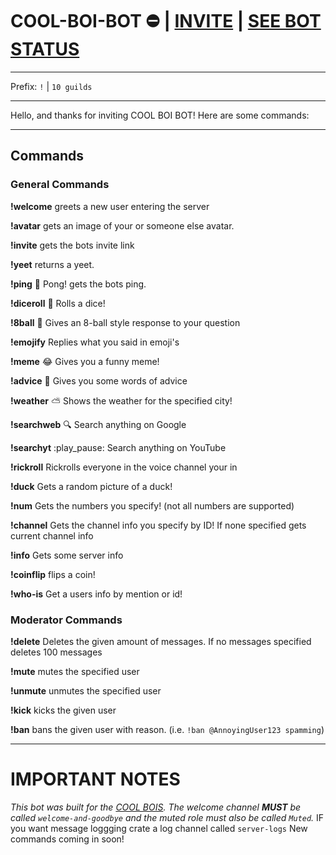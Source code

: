 # COOL-BOI-BOT :no_entry: | [INVITE](https://discord.com/oauth2/authorize?client_id=769415264306987068&scope=bot&permissions=8 "Invite us now!") | [SEE BOT STATUS](https://discord.gg/TnAUDWAh2d "SEE BOT STATUS")

---

Prefix: ``!`` | `10 guilds`

---

Hello, and thanks for inviting COOL BOI BOT! Here are some commands:

---

## Commands
  
 
### General Commands
 
**!welcome**
greets a new user entering the server

**!avatar**
gets an image of your or someone else avatar.

**!invite**
gets the bots invite link

**!yeet**
returns a yeet.

**!ping**
:ping_pong: Pong! gets the bots ping.

**!diceroll**
:game_die: Rolls a dice!

**!8ball**
:8ball: Gives an 8-ball style response to your question

**!emojify**
Replies what you said in emoji's

**!meme**
:joy: Gives you a funny meme!

**!advice**
:scroll: Gives you some words of advice

**!weather**
:partly_sunny: Shows the weather for the specified city!

**!searchweb**
:mag: Search anything on Google

**!searchyt**
:play_pause: Search anything on YouTube

**!rickroll**
Rickrolls everyone in the voice channel your in

**!duck**
Gets a random picture of a duck!

**!num**
Gets the numbers you specify! (not all numbers are supported)

**!channel**
Gets the channel info you specify by ID! If none specified gets current channel info

**!info**
Gets some server info

**!coinflip**
flips a coin!

**!who-is**
Get a users info by mention or id!
 
### Moderator Commands
 
**!delete**
Deletes the given amount of messages.
If no messages specified deletes 100 messages

**!mute**
mutes the specified user

**!unmute**
unmutes the specified user

**!kick**
kicks the given user

**!ban**
bans the given user with reason. (i.e. `!ban @AnnoyingUser123 spamming`)

---

# IMPORTANT NOTES
*This bot was built for the [COOL BOIS](https://discord.gg/wdjxthF "Join the discord server (not support)"). The welcome channel **MUST** be called `welcome-and-goodbye` and the muted role must also be called `Muted`.* IF you want message loggging crate a log channel called `server-logs` New commands coming in soon!
